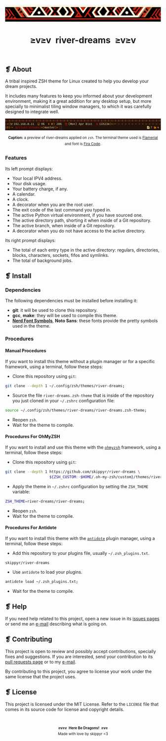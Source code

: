 <p align="center">
    <img alt="" src="assets/ornament.webp" />
</p>
<h1 align="center">≥v≥v&ensp;river-dreams&ensp;≥v≥v</h1>
<p align="center">
    <img alt="" src="https://img.shields.io/github/license/skippyr/river-dreams?style=plastic&label=%E2%89%A5%20license&labelColor=%2324130e&color=%23b8150d" />
    &nbsp;
    <img alt="" src="https://img.shields.io/github/v/tag/skippyr/river-dreams?style=plastic&label=%E2%89%A5%20tag&labelColor=%2324130e&color=%23b8150d" />
    &nbsp;
    <img alt="" src="https://img.shields.io/github/commit-activity/t/skippyr/river-dreams?style=plastic&label=%E2%89%A5%20commits&labelColor=%2324130e&color=%23b8150d" />
    &nbsp;
    <img alt="" src="https://img.shields.io/github/stars/skippyr/river-dreams?style=plastic&label=%E2%89%A5%20stars&labelColor=%2324130e&color=%23b8150d" />
</p>

## ❡ About

A tribal inspired ZSH theme for Linux created to help you develop your dream projects.

It includes many features to keep you informed about your development environment, making it a great addition for any desktop setup, but more specially to minimalist tiling window managers, to which it was carefully designed to integrate well.

<p align="center">
    <img alt="" src="assets/preview.webp" />
</p>
<p align="center"><sup><strong>Caption:</strong> a preview of river-dreams applied on <code>zsh</code>. The terminal theme used is <a href="https://github.com/skippyr/flamerial">Flamerial</a> and font is <a href="https://fonts.google.com/specimen/Fira+Code">Fira Code</a>.</sup></p>

### Features

Its left prompt displays:

- Your local IPV4 address.
- Your disk usage.
- Your battery charge, if any.
- A calendar.
- A clock.
- A decorator when you are the root user.
- The exit code of the last command you typed in.
- The active Python virtual environment, if you have sourced one.
- The active directory path, shorting it when inside of a Git repository.
- The active branch, when inside of a Git repository.
- A decorator when you do not have access to the active directory.

Its right prompt displays:

- The total of each entry type in the active directory: regulars, directories, blocks, characters, sockets, fifos and symlinks.
- The total of background jobs.

## ❡ Install

### Dependencies

The following dependencies must be installed before installing it:

- **git**: it will be used to clone this repository.
- **gcc**, **make**: they will be used to compile this theme.
- [**Nerd Font Symbols**](https://www.nerdfonts.com/font-downloads), **Noto Sans**: these fonts provide the pretty symbols used in the theme.

### Procedures

#### Manual Procedures

If you want to install this theme without a plugin manager or for a specific framework, using a terminal, follow these steps:

- Clone this repository using `git`:

```sh
git clone --depth 1 ~/.config/zsh/themes/river-dreams;
```

- Source the file `river-dreams.zsh-theme` that is inside of the repository you just cloned in your `~/.zshrc` configuration file:

```zsh
source ~/.config/zsh/themes/river-dreams/river-dreams.zsh-theme;
```

- Reopen `zsh`.
- Wait for the theme to compile.

#### Procedures For OhMyZSH

If you want to install and use this theme with the [`ohmyzsh`](https://github.com/ohmyzsh/ohmyzsh) framework, using a terminal, follow these steps:

- Clone this repository using `git`:

```sh
git clone --depth 1 https://github.com/skippyr/river-dreams \
                    ${ZSH_CUSTOM:-$HOME/.oh-my-zsh/custom}/themes/river-dreams;
```

- Apply the theme in `~/.zshrc` configuration by setting the `ZSH_THEME` variable:

```zsh
ZSH_THEME=river-dreams/river-dreams;
```

- Reopen `zsh`.
- Wait for the theme to compile.

#### Procedures For Antidote

If you want to install this theme with the [`antidote`](https://github.com/mattmc3/antidote) plugin manager, using a terminal, follow these steps:

- Add this repository to your plugins file, usually `~/.zsh_plugins.txt`.

```
skippyr/river-dreams
```

- Use `antidote` to load your plugins.

```zsh
antidote load ~/.zsh_plugins.txt;
```

- Wait for the theme to compile.

## ❡ Help

If you need help related to this project, open a new issue in its [issues pages](https://github.com/skippyr/river-dreams/issues) or send me an [e-mail](mailto:skippyr.developer@gmail.com) describing what is going on.

## ❡ Contributing

This project is open to review and possibly accept contributions, specially fixes and suggestions. If you are interested, send your contribution to its [pull requests page](https://github.com/skippyr/river-dreams/pulls) or to my [e-mail](mailto:skippyr.developer@gmail.com).

By contributing to this project, you agree to license your work under the same license that the project uses.

## ❡ License

This project is licensed under the MIT License. Refer to the `LICENSE` file that comes in its source code for license and copyright details.

&ensp;
<p align="center"><sup><strong>≥v≥v&ensp;Here Be Dragons!&ensp;≥v≥</strong><br />Made with love by skippyr <3</sup></p>
